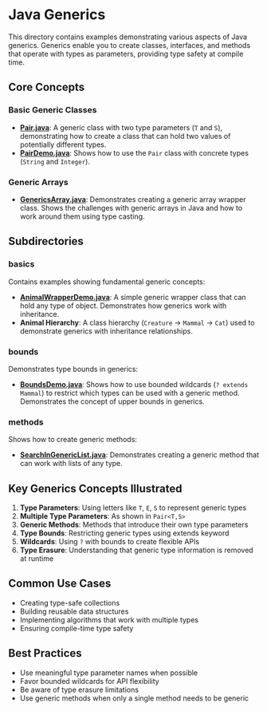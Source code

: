 # Java Generics

This directory contains examples demonstrating various aspects of Java generics. Generics enable you to create classes, interfaces, and methods that operate with types as parameters, providing type safety at compile time.

## Core Concepts

### Basic Generic Classes

- **[Pair.java](Pair.java)**: A generic class with two type parameters (`T` and `S`), demonstrating how to create a class that can hold two values of potentially different types.
- **[PairDemo.java](PairDemo.java)**: Shows how to use the `Pair` class with concrete types (`String` and `Integer`).

### Generic Arrays

- **[GenericsArray.java](GenericsArray.java)**: Demonstrates creating a generic array wrapper class. Shows the challenges with generic arrays in Java and how to work around them using type casting.

## Subdirectories

### basics

Contains examples showing fundamental generic concepts:

- **[AnimalWrapperDemo.java](basics/AnimalWrapperDemo.java)**: A simple generic wrapper class that can hold any type of object. Demonstrates how generics work with inheritance.
- **Animal Hierarchy**: A class hierarchy (`Creature` → `Mammal` → `Cat`) used to demonstrate generics with inheritance relationships.

### bounds

Demonstrates type bounds in generics:

- **[BoundsDemo.java](bounds/BoundsDemo.java)**: Shows how to use bounded wildcards (`? extends Mammal`) to restrict which types can be used with a generic method. Demonstrates the concept of upper bounds in generics.

### methods

Shows how to create generic methods:

- **[SearchInGenericList.java](methods/SearchInGenericList.java)**: Demonstrates creating a generic method that can work with lists of any type.

## Key Generics Concepts Illustrated

1. **Type Parameters**: Using letters like `T`, `E`, `S` to represent generic types
2. **Multiple Type Parameters**: As shown in `Pair<T,S>`
3. **Generic Methods**: Methods that introduce their own type parameters
4. **Type Bounds**: Restricting generic types using extends keyword
5. **Wildcards**: Using `?` with bounds to create flexible APIs
6. **Type Erasure**: Understanding that generic type information is removed at runtime

## Common Use Cases

- Creating type-safe collections
- Building reusable data structures
- Implementing algorithms that work with multiple types
- Ensuring compile-time type safety

## Best Practices

- Use meaningful type parameter names when possible
- Favor bounded wildcards for API flexibility
- Be aware of type erasure limitations
- Use generic methods when only a single method needs to be generic
